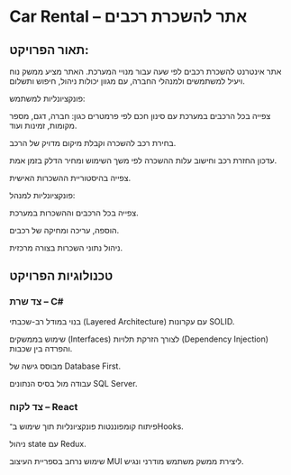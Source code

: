 # Car Rental – אתר להשכרת רכבים
## תאור הפרויקט:

אתר אינטרנט להשכרת רכבים לפי שעה עבור מנויי המערכת. האתר מציע ממשק נוח ויעיל למשתמשים ולמנהלי החברה, עם מגוון יכולות ניהול, חיפוש ותשלום.

פונקציונליות למשתמש:

צפייה בכל הרכבים במערכת עם סינון חכם לפי פרמטרים כגון: חברה, דגם, מספר מקומות, זמינות ועוד.

בחירת רכב להשכרה וקבלת מיקום מדויק של הרכב.

עדכון החזרת רכב וחישוב עלות ההשכרה לפי משך השימוש ומחיר הדלק בזמן אמת.

צפייה בהיסטוריית ההשכרות האישית.

פונקציונליות למנהל:

צפייה בכל הרכבים וההשכרות במערכת.

הוספה, עריכה ומחיקה של רכבים.

ניהול נתוני השכרות בצורה מרכזית.

## טכנולוגיות הפרויקט

### צד שרת – C#

בנוי במודל רב-שכבתי (Layered Architecture) עם עקרונות SOLID.

שימוש בממשקים (Interfaces) לצורך הזרקת תלויות (Dependency Injection) והפרדה בין שכבות.

מבוסס גישה של Database First.

עבודה מול בסיס הנתונים SQL Server.

### צד לקוח – React

פיתוח קומפוננטות פונקציונליות תוך שימוש ב־Hooks.

ניהול state עם Redux.

שימוש נרחב בספריית העיצוב MUI ליצירת ממשק משתמש מודרני ונגיש.

